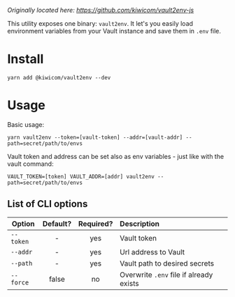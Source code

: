 _Originally located here: https://github.com/kiwicom/vault2env-js_

This utility exposes one binary: `vault2env`. It let's you easily load environment variables from your Vault instance and save them in `.env` file.

# Install

```
yarn add @kiwicom/vault2env --dev
```

# Usage

Basic usage:

```
yarn vault2env --token=[vault-token] --addr=[vault-addr] --path=secret/path/to/envs
```

Vault token and address can be set also as env variables - just like with the vault command:

```
VAULT_TOKEN=[token] VAULT_ADDR=[addr] vault2env --path=secret/path/to/envs
```

## List of CLI options

| Option    | Default? | Required? | Description                             |
| --------- | :------: | :-------: | :-------------------------------------- |
| `--token` |    -     |    yes    | Vault token                             |
| `--addr`  |    -     |    yes    | Url address to Vault                    |
| `--path`  |    -     |    yes    | Vault path to desired secrets           |
| `--force` |  false   |    no     | Overwrite `.env` file if already exists |
